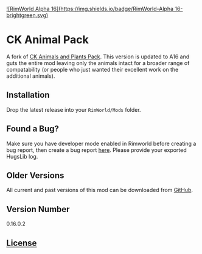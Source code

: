 [![RimWorld Alpha 16](https://img.shields.io/badge/RimWorld-Alpha 16-brightgreen.svg)](http://rimworldgame.com/)

# CK Animal Pack
A fork of [CK Animals and Plants Pack](https://github.com/kaptain-kavern/CK_AnimalPlant_Pack). This version is updated to A16 and guts the entire mod leaving only the animals intact for a broader range of compatability (or people who just wanted their excellent work on the additional animals).

## Installation
Drop the latest release into your `RimWorld/Mods` folder.

## Found a Bug?
Make sure you have developer mode enabled in Rimworld before creating a bug report, then create a bug report [here](https://github.com/Qwynn/CKAnimalPack/issues). Please provide your exported HugsLib log.

## Older Versions
All current and past versions of this mod can be downloaded from [GitHub](https://github.com/Qwynn/CKAnimalPack/releases).

## Version Number
0.16.0.2

## [License](https://creativecommons.org/licenses/by-nc-sa/4.0/)
